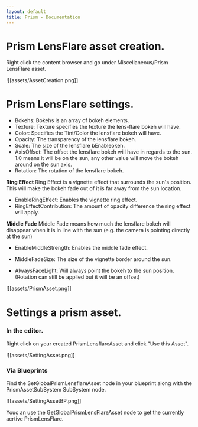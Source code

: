 ```yaml
---
layout: default
title: Prism - Documentation
---
```

# Prism LensFlare asset creation.
Right click the content browser and go under Miscellaneous/Prism LensFlare asset.

![[assets/AssetCreation.png]]

# Prism LensFlare settings.
* Bokehs: Bokehs is an array of bokeh elements.
* Texture: Texture specifies the texture the lens-flare bokeh will have.
* Color: Specifies the Tint/Color the lensflare bokeh will have.
* Opacity: The transparency of the lensflare bokeh.
* Scale: The size of the lensflare bEnableokeh.
* AxisOffset: The offset the lensflare bokeh will have in regards to the sun. 1.0 means it will be on the sun, any other value will move the bokeh around on the sun axis.
* Rotation: The rotation of the lensflare bokeh.

**Ring Effect**
Ring Effect is a vignette effect that surrounds the sun's position. This will make the bokeh fade out of it is far away from the sun location.
* EnableRingEffect: Enables the vignette ring effect.
* RingEffectContribution: The amount of opacity difference the ring effect will apply.

**Middle Fade**
Middle Fade means how much the lensflare bokeh will disappear when it is in line with the sun (e.g. the camera is pointing directly at the sun)
* EnableMiddleStrength: Enables the middle fade effect.
* MiddleFadeSize: The size of the vignette border around the sun.

* AlwaysFaceLight: Will always point the bokeh to the sun position. (Rotation can still be applied but it will be an offset)

![[assets/PrismAsset.png]]

# Settings a prism asset.
### In the editor.
Right click on your created PrismLensflareAsset and click "Use this Asset".

![[assets/SettingAsset.png]]

### Via Blueprints
Find the SetGlobalPrismLensflareAsset node in your blueprint along with the PrismAssetSubSystem SubSystem node.


![[assets/SettingAssetBP.png]]

Youc an use the GetGlobalPrismLensFlareAsset node to get the currently acrtive PrismLensFlare.

